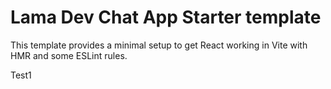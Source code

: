# Lama Dev Chat App Starter template

This template provides a minimal setup to get React working in Vite with HMR and some ESLint rules.

Test1

